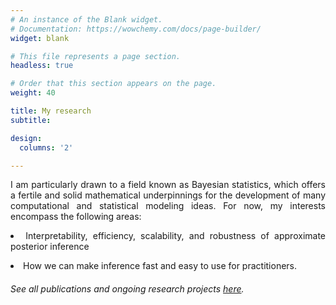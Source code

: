 ```yaml
---
# An instance of the Blank widget.
# Documentation: https://wowchemy.com/docs/page-builder/
widget: blank

# This file represents a page section.
headless: true

# Order that this section appears on the page.
weight: 40

title: My research
subtitle:

design:
  columns: '2'

---
```


<div style='text-align: justify'>
I am particularly drawn to a field known as Bayesian statistics, which offers a fertile and solid mathematical underpinnings for the development of many computational and statistical modeling ideas. For now,  my interests encompass the following areas:


<p style="margin-left: 15px;"> <li> Interpretability, efficiency, scalability, and robustness of approximate posterior inference </li>  </p>

<li> How we can make inference fast and easy to use for practitioners.  </li>

</div>

###### See all publications and ongoing research projects [here](./publications/).